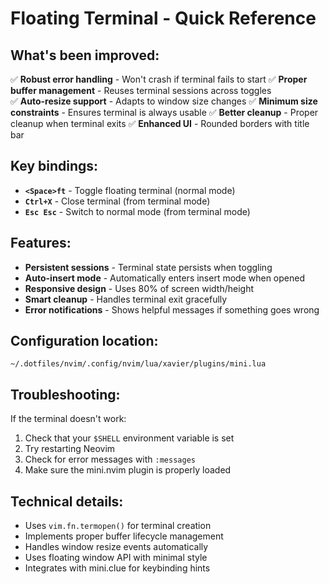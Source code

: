 # Floating Terminal - Quick Reference

## What's been improved:

✅ **Robust error handling** - Won't crash if terminal fails to start
✅ **Proper buffer management** - Reuses terminal sessions across toggles  
✅ **Auto-resize support** - Adapts to window size changes
✅ **Minimum size constraints** - Ensures terminal is always usable
✅ **Better cleanup** - Proper cleanup when terminal exits
✅ **Enhanced UI** - Rounded borders with title bar

## Key bindings:

- **`<Space>ft`** - Toggle floating terminal (normal mode)
- **`Ctrl+X`** - Close terminal (from terminal mode)  
- **`Esc Esc`** - Switch to normal mode (from terminal mode)

## Features:

- **Persistent sessions** - Terminal state persists when toggling
- **Auto-insert mode** - Automatically enters insert mode when opened
- **Responsive design** - Uses 80% of screen width/height
- **Smart cleanup** - Handles terminal exit gracefully
- **Error notifications** - Shows helpful messages if something goes wrong

## Configuration location:
`~/.dotfiles/nvim/.config/nvim/lua/xavier/plugins/mini.lua`

## Troubleshooting:

If the terminal doesn't work:
1. Check that your `$SHELL` environment variable is set
2. Try restarting Neovim 
3. Check for error messages with `:messages`
4. Make sure the mini.nvim plugin is properly loaded

## Technical details:

- Uses `vim.fn.termopen()` for terminal creation
- Implements proper buffer lifecycle management
- Handles window resize events automatically
- Uses floating window API with minimal style
- Integrates with mini.clue for keybinding hints
